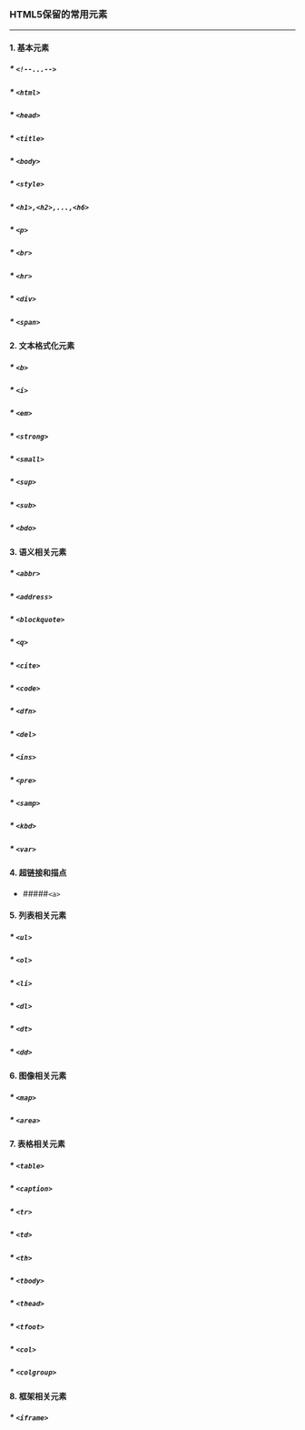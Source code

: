 ### HTML5保留的常用元素
- - -

#### 1. 基本元素
##### * `<!--...-->`
##### * `<html>`
##### * `<head>`
##### * `<title>`
##### * `<body>`
##### * `<style>`
##### * `<h1>,<h2>,...,<h6>`
##### * `<p>`
##### * `<br>`
##### * `<hr>`
##### * `<div>`
##### * `<span>`

#### 2. 文本格式化元素
##### * `<b>`
##### * `<i>`
##### * `<em>`
##### * `<strong>`
##### * `<small>`
##### * `<sup>`
##### * `<sub>`
##### * `<bdo>`

#### 3. 语义相关元素
##### * `<abbr>`
##### * `<address>`
##### * `<blockquote>`
##### * `<q>`
##### * `<cite>`
##### * `<code>`
##### * `<dfn>`
##### * `<del>`
##### * `<ins>`
##### * `<pre>`
##### * `<samp>`
##### * `<kbd>`
##### * `<var>`

#### 4. 超链接和描点
* #####`<a>`

#### 5. 列表相关元素
##### * `<ul>`
##### * `<ol>`
##### * `<li>`
##### * `<dl>`
##### * `<dt>`
##### * `<dd>`

#### 6. 图像相关元素
##### * `<map>`
##### * `<area>`

#### 7. 表格相关元素
##### * `<table>`
##### * `<caption>`
##### * `<tr>`
##### * `<td>`
##### * `<th>`
##### * `<tbody>`
##### * `<thead>`
##### * `<tfoot>`
##### * `<col>`
##### * `<colgroup>`

#### 8. 框架相关元素
##### * `<iframe>`
